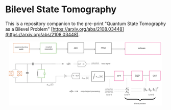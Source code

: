 # Bilevel State Tomography

This is a repository companion to the pre-print "Quantum State Tomography as a Bilevel Problem" [https://arxiv.org/abs/2108.03448](https://arxiv.org/abs/2108.03448).

<img src="flow.png" alt="" width="480" height="200" align="center" style="margin-left: 10px; margin-bottom: 10px;">
